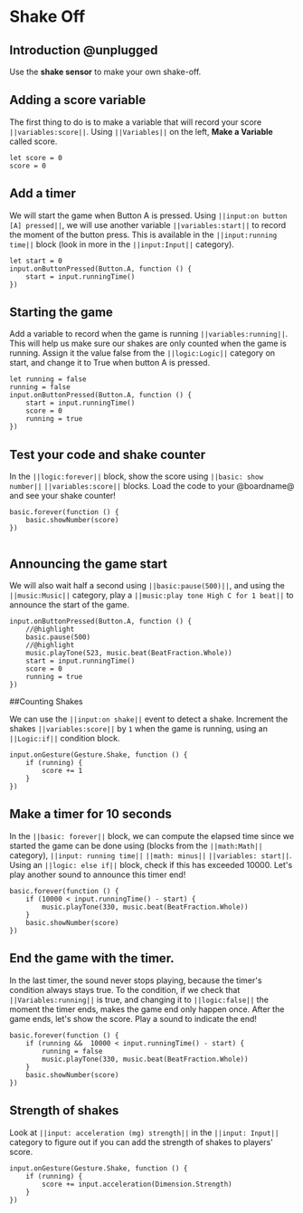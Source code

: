 # Shake Off

## Introduction @unplugged
<!-- ![Two @boardname@ connected via radio](/static/mb/projects/a9-radio.png) -->
Use the **shake sensor** to make your own shake-off.

## Adding a score variable

The first thing to do is to make a variable that will record your score ``||variables:score||``. Using ``||Variables||`` on the left, **Make a Variable** called score.

```blocks
let score = 0
score = 0
```

## Add a timer

We will start the game when Button A is pressed. Using ``||input:on button [A] pressed||``, we will use another variable ``||variables:start||`` to record the moment of the button press. This is available in the ``||input:running time||`` block (look in more in the ``||input:Input||`` category).

```blocks
let start = 0
input.onButtonPressed(Button.A, function () {
    start = input.runningTime()
})
```

## Starting the game

 Add a variable to record when the game is running ``||variables:running||``. This will help us make sure our shakes are only counted when the game is running. Assign it the value false from the ``||logic:Logic||`` category on start, and change it to True when button A is pressed. 

```blocks
let running = false
running = false
input.onButtonPressed(Button.A, function () {
    start = input.runningTime()
    score = 0
    running = true
})

```

## Test your code and shake counter

 In the ``||logic:forever||`` block, show the score using ``||basic: show number||`` ``||variables:score||`` blocks. Load the code to your @boardname@ and see your shake counter!

```blocks
basic.forever(function () {
    basic.showNumber(score)
})


```


## Announcing the game start

We will also wait half a second using ``||basic:pause(500)||``, and using the ``||music:Music||`` category, play a ``||music:play tone High C for 1 beat||``  to announce the start of the game.

```blocks
input.onButtonPressed(Button.A, function () {
    //@highlight
    basic.pause(500)
    //@highlight
    music.playTone(523, music.beat(BeatFraction.Whole))
    start = input.runningTime()
    score = 0
    running = true
})
```

##Counting Shakes

We can use the ``||input:on shake||`` event to detect a shake. Increment the shakes ``||variables:score||`` by `1` when the game is running, using an ``||Logic:if||`` condition block.

```blocks
input.onGesture(Gesture.Shake, function () {
    if (running) {
        score += 1
    }
})
```

## Make a timer for 10 seconds

In the ``||basic: forever||`` block, we can compute the elapsed time since we started the game can be done using (blocks from the ``||math:Math||`` category), ``||input: running time||`` ``||math: minus||`` ``||variables: start||``. Using an ``||logic: else if||`` block, check if this has exceeded 10000. Let's play another sound to announce this timer end! 

```blocks
basic.forever(function () {
    if (10000 < input.runningTime() - start) {
        music.playTone(330, music.beat(BeatFraction.Whole))
    }
    basic.showNumber(score)
})
```


## End the game with the timer.

In the last timer, the sound never stops playing, because the timer's condition always stays true. To the condition, if we check that ``||Variables:running||`` is true, and changing it to ``||logic:false||`` the moment the timer ends, makes the game end only happen once. After the game ends, let's show the score.
Play a sound to indicate the end!

```blocks
basic.forever(function () {
    if (running &&  10000 < input.runningTime() - start) {
        running = false
        music.playTone(330, music.beat(BeatFraction.Whole))
    }
    basic.showNumber(score)
})
```

## Strength of shakes

Look at ``||input: acceleration (mg) strength||`` in the ``||input: Input||`` category to figure out if you can add the strength of shakes to players' score.

```blocks
input.onGesture(Gesture.Shake, function () {
    if (running) {
        score += input.acceleration(Dimension.Strength)
    }
})

```
